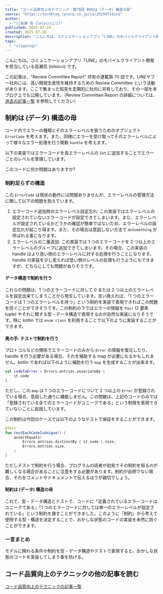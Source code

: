 ```yaml
---
title: "コード品質向上のテクニック：第70回 制約は（データ）構造の母"
source: "https://techblog.lycorp.co.jp/ja/20250724icq"
author:
  - "[[高瀬 亮（loloicci）]]"
published: 2025-07-24
created: 2025-07-28
description: "こんにちは。コミュニケーションアプリ「LINE」のモバイルクライアント開発を担当している高瀬亮 (loloicci) です。この記事は、\"Review Committee Report\" 共有の連載第..."
tags:
  - "clippings"
---
```

こんにちは。コミュニケーションアプリ「LINE」のモバイルクライアント開発を担当している高瀬亮 (loloicci) です。

この記事は、"Review Committee Report" 共有の連載第 70 回です。LINEヤフー社内には、高い開発生産性を維持するための Review Committee という活動があります。ここで集まった知見を定期的に社内に共有しており、その一部を本ブログ上でも公開しています。（Review Committee Report の詳細については、 [過去の記事一覧](https://techblog.lycorp.co.jp/ja/code-review-series) を参照してください）

## 制約は (データ) 構造の母

コード内でエラーの種類とそのエラーレベルを扱うためのオブジェクト `ErrorCode` を考えます。また、同様にエラーを受け取ってそのエラーレベルによって様々なエラー処理を行う関数 `handle` を考えます。

以下の実装ではエラーコードを各エラーレベルの `Set` に追加することでエラーごとのレベルを管理しています。

このコードに何か問題はありますか?

### 制約足らずの構造

この `ErrorCode` は現状の動作には問題ありませんが、エラーレベルの管理方法に関して以下の問題を抱えています。

1. エラーコード追加時のエラーレベル設定忘れ:
	この実装ではエラーレベルの設定されていないエラーコードが設定できてしまいます。また、エラーレベルが設定されているかどうかの確認が簡単ではないため、エラーレベルの設定忘れが起こり得ます。また、その場合は意図しない方法で `doSomething` が呼ばれる事になります。
2. エラーレベルの二重追加:
	この実装では 1 つのエラーコードを 2 つ以上のエラーレベルのグループに追加できてしまいます。その場合、この実装の handle はより高い側のエラーレベルに対する処理を行うことになります。handle の実装を少し変えれば低い側のレベルの処理も行うようにもできますが、どちらにしても問題がありそうです。

#### データ構造で制約を行う

これらの問題は、1 つのエラーコードに対して 0 または 2 つ以上のエラーレベルを設定出来てしまうことから発生しています。言い換えれば、「1 つのエラーコードは 1 つのエラーレベルを持つ」という制約を実装で表現できればこの問題を防ぐことができそうです。この制約の下ではエラーの情報を `Pair` (2 要素 tuple) やそれに類する型・データ構造で表現するのが自然な実装になりそうです。特に kotlin では `enum class` を利用することで以下のように実装することができます。

#### 奥の手: テストで制約を行う

プロトコルなどの関係でエラーコードのみから `Error` の情報を復元したり、handle を行う必要がある場合、それを補助する map が必要になるかもしれません。kotlin であれば以下のように補助を行う `map` を生成することが出来ます。

```kotlin
val codeToError = Errors.entries.associateBy {
    it.code
}
```

ただし、この `map` は 1 つのエラーコードについて 2 つ以上の `Error` が登録されている場合、意図した通りに機能しません。この問題は、上記のコードのみでは「登録されている全てのエラーコードがユニークである」という制限を表現できていないことに起因しています。

この制約は今回のケースでは以下のようなテストで保証をすることができます。

```kotlin
@Test
fun testEachCodeIsUnique() {
    assertEquals(
        Errors.entries.distinctBy { it.code }.size,
        Errors.entries.size,
    )
}
```

ただしテストで制約を行う場合、プログラムの読者が初見でその制約を知るのが難しくなる場合があることに注意をする必要があります。制約が自明でない場合、それをコメントやドキュメントで伝えるほうが親切でしょう。

#### 制約は (データ) 構造の母

これで、型・データ構造とテストで、コードに「定義されているエラーコードはユニークである」「1 つのエラーコードに対しては単一のエラーレベルが設定されている」という制約を課すことができました。このように「制約」から考えて使用する型・構造を決定することで、おかしな状態のコードの実装を未然に防ぐことができます。

### 一言まとめ

モデルに関わる条件や制約を型・データ構造やテストで表現すると、おかしな状態のコードを実装してしまう事を防げる。

## コード品質向上のテクニックの他の記事を読む

[コード品質向上のテクニックの記事一覧](https://techblog.lycorp.co.jp/ja/code-review-series)